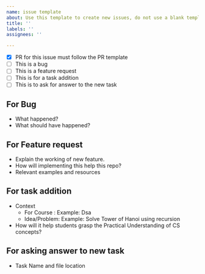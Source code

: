 ```yaml
---
name: issue template
about: Use this template to create new issues, do not use a blank template.
title: ''
labels: ''
assignees: ''

---
```


- [X] PR for this issue must follow the PR template
- [ ] This is a bug
- [ ] This is a feature request
- [ ] This is for a task addition
- [ ] This is to ask for answer to the new task

## For Bug 
- What happened?
- What should have happened?
## For Feature request 
- Explain the working of new feature.
- How will implementing this help this repo?
- Relevant examples and resources
## For task addition 
- Context
  - For Course : Example: Dsa
  - Idea/Problem: Example: Solve Tower of Hanoi using recursion
- How will it help students grasp the Practical Understanding of CS concepts?
## For asking answer to new task 
- Task Name and file location
